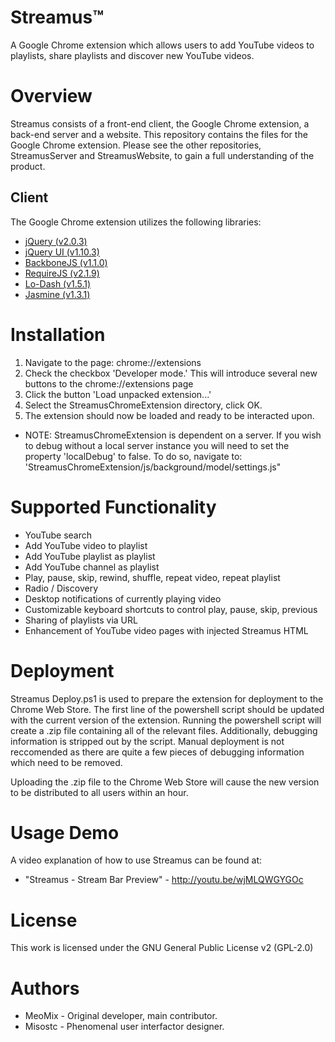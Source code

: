 Streamus™
=========

A Google Chrome extension which allows users to add YouTube videos to playlists, share playlists and discover new YouTube videos.

Overview
========

Streamus consists of a front-end client, the Google Chrome extension, a back-end server and a website. This repository contains the files for the Google Chrome extension. Please see the other repositories, StreamusServer and StreamusWebsite, to gain a full understanding of the product.

Client
------

The Google Chrome extension utilizes the following libraries: 

* [jQuery (v2.0.3)](http://jquery.com/)
* [jQuery UI (v1.10.3)](http://jqueryui.com/)
* [BackboneJS (v1.1.0)](http://backbonejs.org/)
* [RequireJS (v2.1.9)](http://requirejs.org/)
* [Lo-Dash (v1.5.1)](http://lodash.com/)
* [Jasmine (v1.3.1)](http://pivotal.github.io/jasmine/)

Installation
========

1. Navigate to the page: chrome://extensions
2. Check the checkbox 'Developer mode.' This will introduce several new buttons to the chrome://extensions page
3. Click the button 'Load unpacked extension...'
4. Select the StreamusChromeExtension directory, click OK.
5. The extension should now be loaded and ready to be interacted upon.

* NOTE: StreamusChromeExtension is dependent on a server. If you wish to debug without a local server instance you will need to set the property 'localDebug' to false. To do so, navigate to: 'StreamusChromeExtension/js/background/model/settings.js"

Supported Functionality
========

* YouTube search
* Add YouTube video to playlist
* Add YouTube playlist as playlist
* Add YouTube channel as playlist
* Play, pause, skip, rewind, shuffle, repeat video, repeat playlist
* Radio / Discovery
* Desktop notifications of currently playing video
* Customizable keyboard shortcuts to control play, pause, skip, previous
* Sharing of playlists via URL
* Enhancement of YouTube video pages with injected Streamus HTML

Deployment
========

Streamus Deploy.ps1 is used to prepare the extension for deployment to the Chrome Web Store. The first line of the powershell script should be updated with the current version of the extension. Running the powershell script will create a .zip file containing all of the relevant files. Additionally, debugging information is stripped out by the script. Manual deployment is not reccomended as there are quite a few pieces of debugging information which need to be removed.

Uploading the .zip file to the Chrome Web Store will cause the new version to be distributed to all users within an hour.
 
Usage Demo
========

A video explanation of how to use Streamus can be found at:
* "Streamus - Stream Bar Preview" - http://youtu.be/wjMLQWGYGOc

License
=======
This work is licensed under the GNU General Public License v2 (GPL-2.0)

Authors
=======

* MeoMix - Original developer, main contributor.
* Misostc - Phenomenal user interfactor designer.